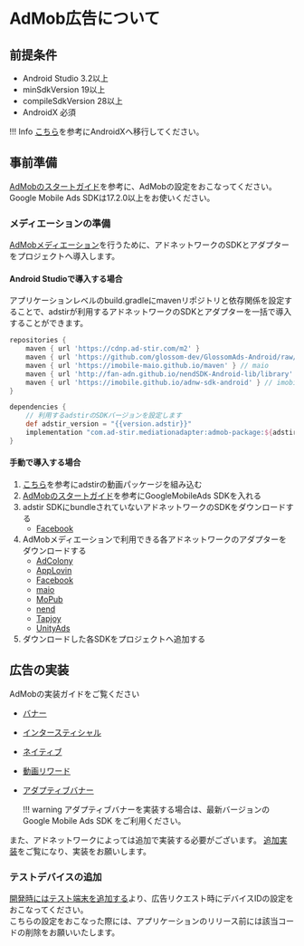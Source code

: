 # AdMob広告について

## 前提条件

- Android Studio 3.2以上  
- minSdkVersion 19以上  
- compileSdkVersion 28以上  
- AndroidX 必須

!!! Info
    [こちら](https://developer.android.com/jetpack/androidx/migrate?hl=ja#migrate)を参考にAndroidXへ移行してください。

## 事前準備

[AdMobのスタートガイド](https://developers.google.com/admob/android/quick-start?hl=ja)を参考に、AdMobの設定をおこなってください。  
Google Mobile Ads SDKは17.2.0以上をお使いください。

### メディエーションの準備

[AdMobメディエーション](https://developers.google.com/admob/android/mediate?hl=ja)を行うために、アドネットワークのSDKとアダプターをプロジェクトへ導入します。

#### Android Studioで導入する場合

アプリケーションレベルのbuild.gradleにmavenリポジトリと依存関係を設定することで、adstirが利用するアドネットワークのSDKとアダプターを一括で導入することができます。

```groovy hl_lines="9 13"
repositories {
    maven { url 'https://cdnp.ad-stir.com/m2' }
    maven { url 'https://github.com/glossom-dev/GlossomAds-Android/raw/master' } // adcorsa
    maven { url 'https://imobile-maio.github.io/maven' } // maio
    maven { url 'http://fan-adn.github.io/nendSDK-Android-lib/library' } // nend
    maven { url 'https://imobile.github.io/adnw-sdk-android' } // imobile
}

dependencies {
    // 利用するadstirのSDKバージョンを設定します
    def adstir_version = "{{version.adstir}}" 
    implementation "com.ad-stir.mediationadapter:admob-package:${adstir_version}"
}
```

#### 手動で導入する場合

1. [こちら](../adstir/init/manual_integration.md#sdkの手動組み込み)を参考にadstirの動画パッケージを組み込む
1. [AdMobのスタートガイド](https://developers.google.com/admob/android/quick-start?hl=ja#manual_download)を参考にGoogleMobileAds SDKを入れる 
1. adstir SDKにbundleされていないアドネットワークのSDKをダウンロードする
    * [Facebook](https://origincache.facebook.com/developers/resources/?id=audience-network-sdk-{{version.facebook}}.zip)
1. AdMobメディエーションで利用できる各アドネットワークのアダプターをダウンロードする
    * [AdColony](https://jcenter.bintray.com/com/google/ads/mediation/adcolony/{{version.adcolony}}.0/adcolony-{{version.adcolony}}.0.aar)
    * [AppLovin](https://jcenter.bintray.com/com/google/ads/mediation/applovin/{{version.applovin}}.0/applovin-{{version.applovin}}.0.aar)
    * [Facebook](https://jcenter.bintray.com/com/google/ads/mediation/facebook/{{version.facebook}}.0/facebook-{{version.facebook}}.0.aar)
    * [maio](https://jcenter.bintray.com/com/google/ads/mediation/maio/{{version.maio}}.0/maio-{{version.maio}}.0.aar)
    * [MoPub](https://jcenter.bintray.com/com/google/ads/mediation/mopub/{{version.mopub}}.0/mopub-{{version.mopub}}.0.aar)
    * [nend](https://jcenter.bintray.com/com/google/ads/mediation/nend/{{version.nend}}.0/nend-{{version.nend}}.0.aar)
    * [Tapjoy](https://jcenter.bintray.com/com/google/ads/mediation/tapjoy/{{version.tapjoy}}.0/tapjoy-{{version.tapjoy}}.0.aar)
    * [UnityAds](https://jcenter.bintray.com/com/google/ads/mediation/unity/{{version.unityads}}.0/unity-{{version.unityads}}.0.aar)
1. ダウンロードした各SDKをプロジェクトへ追加する

## 広告の実装

AdMobの実装ガイドをご覧ください

* [バナー](https://developers.google.com/admob/android/banner?hl=ja)
* [インタースティシャル](https://developers.google.com/admob/android/interstitial?hl=ja)
* [ネイティブ](https://developers.google.com/admob/android/native/start?hl=ja)
* [動画リワード](https://developers.google.com/admob/android/rewarded-ads?hl=ja)
* [アダプティブバナー](https://developers.google.com/admob/android/banner/adaptive?hl=ja)

    !!! warning
        アダプティブバナーを実装する場合は、最新バージョンのGoogle Mobile Ads SDK をご利用ください。

また、アドネットワークによっては追加で実装する必要がございます。 [追加実装](network#追加実装)をご覧になり、実装をお願いします。

### テストデバイスの追加
[開発時にはテスト端末を追加する](https://developers.google.com/admob/android/test-ads?hl=ja#add_your_test_device)より、広告リクエスト時にデバイスIDの設定をおこなってください。  
こちらの設定をおこなった際には、アプリケーションのリリース前には該当コードの削除をお願いいたします。
